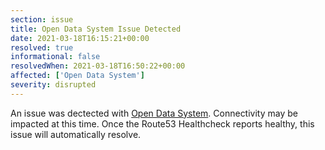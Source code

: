 ```yaml
---
section: issue
title: Open Data System Issue Detected
date: 2021-03-18T16:15:21+00:00
resolved: true
informational: false
resolvedWhen: 2021-03-18T16:50:22+00:00
affected: ['Open Data System']
severity: disrupted
---
```

An issue was dectected with [Open Data System](https://data.sba.gov).  Connectivity may be impacted at this time.  Once the Route53 Healthcheck reports healthy, this issue will automatically resolve.
